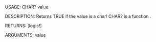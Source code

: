 USAGE:
     CHAR? value 

DESCRIPTION:
     Returns TRUE if the value is a char!
     CHAR? is a function .

RETURNS: [logic!]

ARGUMENTS:
    value

